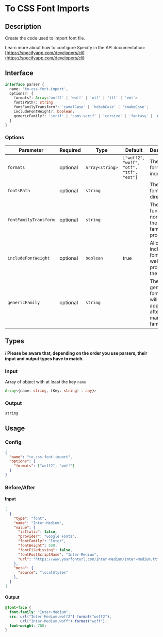 # To CSS Font Imports

## Description

Create the code used to import font file.

Learn more about how to configure Specify in the API documentation: [https://specifyapp.com/developers/cli](https://specifyapp.com/developers/cli)

## Interface 

```ts
interface parser {
  name: 'to-css-font-import',
  options?: {
    formats?: Array<'woff2' | 'woff' | 'otf' | 'ttf' | 'eot'>
    fontsPath?: string
    fontFamilyTransform?: 'camelCase' | 'kebabCase' | 'snakeCase';
    includeFontWeight?: boolean;
    genericFamily?: 'serif' | 'sans-serif' | 'cursive' | 'fantasy' | 'monospace';
  }
}
```

### Options
| Parameter             | Required | Type            | Default                                  | Description                                                        |
| --------------------- | -------- | --------------- | ---------------------------------------- | ------------------------------------------------------------------ |
| `formats`             | optional | `Array<string>` | `["woff2", "woff", "otf", "ttf", "eot"]` | The list of formats to import                                      |
| `fontsPath`           | optional | `string`        |                                          | The path of font's directory                                       |
| `fontFamilyTransform` | optional | `string`        |                                          | The function to normalize the font-family property                 |
| `includeFontWeight`   | optional | `boolean`       | true                                     | Allow to include the font-weight property in the result            |
| `genericFamily`       | optional | `string`        |                                          | The generic font family will be applied after the main font family |

## Types

ℹ️ **Please be aware that, depending on the order you use parsers, their input and output types have to match.**

### Input

Array of object with at least the key `name`

```ts
Array<{name: string, [Key: string] : any}>
```

### Output

```ts
string
```


## Usage
### Config

```json
{
  "name": "to-css-font-import",
  "options": {
    "formats": ["woff2", "woff"]
  }
}
```
### Before/After

#### Input

```json
[
  {
    "type": "font",
    "name": "Inter-Medium",
    "value": {
      "isItalic": false,
      "provider": "Google Fonts",
      "fontFamily": "Inter",
      "fontWeight": 500,
      "fontFileMissing": false,
      "fontPostScriptName": "Inter-Medium",
      "url": "https://www.yourfonturl.com/Inter-Medium/Inter-Medium.ttf"
    },
    "meta": {
      "source": "localStyles"
    },
  }
]
```
#### Output

```css
@font-face {
  font-family: "Inter-Medium";
  src: url("Inter-Medium.woff2") format("woff2"),
       url("Inter-Medium.woff") format("woff");
  font-weight: 700;
}
```


